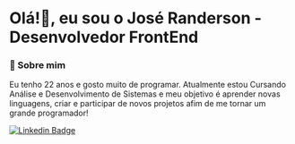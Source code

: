 # Olá!👋, eu sou o José Randerson - Desenvolvedor FrontEnd

### 🧑 Sobre mim
Eu tenho 22 anos e gosto muito de programar. Atualmente estou Cursando Análise e Desenvolvimento de Sistemas e meu objetivo é aprender novas linguagens, criar e participar de novos projetos afim de me tornar um grande programador!

[![Linkedin Badge](https://img.shields.io/badge/-LinkedIn-blue?style=flat-square&logo=Linkedin&logoColor=white&link=https://www.linkedin.com/in/josé-randerson-santos-da-silva-708b3215a/)](https://www.linkedin.com/in/josé-randerson-santos-da-silva-708b3215a/)

